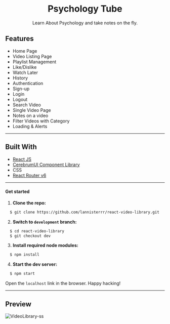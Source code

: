 <div align="center">
<h1 align="center">Psychology Tube</h1>
<p align="center">Learn About Psychology and take notes on the fly.</p>


</div>

## Features

- Home Page
- Video Listing Page
- Playlist Management
- Like/Dislike
- Watch Later
- History
- Authentication
- Sign-up
- Login
- Logout
- Search Video
- Single Video Page
- Notes on a video
- Filter Videos with Category
- Loading & Alerts

---

## Built With

- [React JS](https://reactjs.org/)
- [CerebrumUI Component Library](https://cerebrumui.netlify.app/)
- CSS
- [React Router v6](https://reactrouter.com/)

---

#### Get started

1. **Clone the repo:**
```bash
  $ git clone https://github.com/lannisterrr/react-video-library.git
```
2. **Switch to `development` branch:**
```bash
  $ cd react-video-library
  $ git checkout dev
```
3. **Install required node modules:**
```bash
  $ npm install
```
4. **Start the dev server:**
```bash
  $ npm start
```
Open the `localhost` link in the browser.
Happy hacking!

---

## Preview

![VideoLibrary-ss](https://i.ibb.co/PtN1jKH/Screenshot-2022-05-17-104727.jpg)

